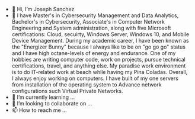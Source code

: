 - 👋 Hi, I’m Joseph Sanchez
- 👀 I have Master's in Cybersecurity Management and Data Analytics, Bachelor's in Cybersecurity, Associate's in Computer Network Engineering and System administration, along with 
five Microsoft certifications: Cloud, secuirty, Windows Server, Windows 10, and Mobile Device Management. During my academic career, I have been known as the "Energizer Bunny"
because I always like to be on "go go go" status and I have high octane-levels of energy and endurance. One of my hobbies are writing computer code, work on projects, pursue technical certifications, travel, and anything else. My paradise work environment is to do IT-related work at beach while having my Pina Coladas. Overall, I always enjoy working on computers. I have built of my one servers from installation of the operating system to Advance network configurations such Virtual Private Networks.
- 🌱 I’m currently learning ...
- 💞️ I’m looking to collaborate on ...
- 📫 How to reach me ...

<!---
LilTitanium/LilTitanium is a ✨ special ✨ repository because its `README.md` (this file) appears on your GitHub profile.
You can click the Preview link to take a look at your changes.
--->
